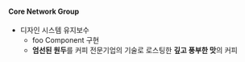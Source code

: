 #### Core Network Group
  - 디자인 시스템 유지보수
    - foo Component 구현
    - **엄선된 원두**를 커피 전문기업의 기술로 로스팅한 **깊고 풍부한 맛**의 커피